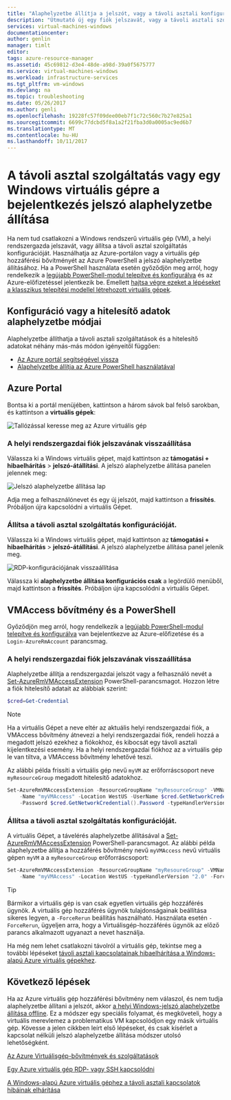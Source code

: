 ```yaml
---
title: "Alaphelyzetbe állítja a jelszót, vagy a távoli asztali konfigurálása a Windows virtuális gép |} Microsoft Docs"
description: "Útmutató új egy fiók jelszavát, vagy a távoli asztali szolgáltatások a Windows virtuális gép az Azure portálon vagy az Azure PowerShell használatával."
services: virtual-machines-windows
documentationcenter: 
author: genlin
manager: timlt
editor: 
tags: azure-resource-manager
ms.assetid: 45c69812-d3e4-48de-a98d-39a0f5675777
ms.service: virtual-machines-windows
ms.workload: infrastructure-services
ms.tgt_pltfrm: vm-windows
ms.devlang: na
ms.topic: troubleshooting
ms.date: 05/26/2017
ms.author: genli
ms.openlocfilehash: 19228fc57f09dee00eb7f1c72c560c7b27e825a1
ms.sourcegitcommit: 6699c77dcbd5f8a1a2f21fba3d0a0005ac9ed6b7
ms.translationtype: MT
ms.contentlocale: hu-HU
ms.lasthandoff: 10/11/2017
---
```

# <a name="how-to-reset-the-remote-desktop-service-or-its-login-password-in-a-windows-vm"></a>A távoli asztal szolgáltatás vagy egy Windows virtuális gépre a bejelentkezés jelszó alaphelyzetbe állítása
Ha nem tud csatlakozni a Windows rendszerű virtuális gép (VM), a helyi rendszergazda jelszavát, vagy állítsa a távoli asztal szolgáltatás konfigurációját. Használhatja az Azure-portálon vagy a virtuális gép hozzáférési bővítményét az Azure PowerShell a jelszó alaphelyzetbe állításához. Ha a PowerShell használata esetén győződjön meg arról, hogy rendelkezik a [legújabb PowerShell-modul telepítve és konfigurálva](/powershell/azure/overview) és az Azure-előfizetéssel jelentkezik be. Emellett [hajtsa végre ezeket a lépéseket a klasszikus telepítési modellel létrehozott virtuális gépek](reset-rdp.md).

## <a name="ways-to-reset-configuration-or-credentials"></a>Konfiguráció vagy a hitelesítő adatok alaphelyzetbe módjai
Alaphelyzetbe állíthatja a távoli asztali szolgáltatások és a hitelesítő adatokat néhány más-más módon igényeitől függően:

- [Az Azure portál segítségével vissza](#azure-portal)
- [Alaphelyzetbe állítja az Azure PowerShell használatával](#vmaccess-extension-and-powershell)

## <a name="azure-portal"></a>Azure Portal
Bontsa ki a portál menüjében, kattintson a három sávok bal felső sarokban, és kattintson a **virtuális gépek**:

![Tallózással keresse meg az Azure virtuális gép](./media/reset-rdp/Portal-Select-VM.png)

### <a name="reset-the-local-administrator-account-password"></a>**A helyi rendszergazdai fiók jelszavának visszaállítása**

Válassza ki a Windows virtuális gépet, majd kattintson az **támogatási + hibaelhárítás** > **jelszó-átállítási**. A jelszó alaphelyzetbe állítása panelen jelennek meg:

![Jelszó alaphelyzetbe állítása lap](./media/reset-rdp/Portal-RM-PW-Reset-Windows.png)

Adja meg a felhasználónevet és egy új jelszót, majd kattintson a **frissítés**. Próbáljon újra kapcsolódni a virtuális Gépet.

### <a name="reset-the-remote-desktop-service-configuration"></a>**Állítsa a távoli asztal szolgáltatás konfigurációját.**

Válassza ki a Windows virtuális gépet, majd kattintson az **támogatási + hibaelhárítás** > **jelszó-átállítási**. A jelszó alaphelyzetbe állítása panel jelenik meg. 

![RDP-konfigurációjának visszaállítása](./media/reset-rdp/Portal-RM-RDP-Reset.png)

Válassza ki **alaphelyzetbe állítása konfigurációs csak** a legördülő menüből, majd kattintson a **frissítés**. Próbáljon újra kapcsolódni a virtuális Gépet.


## <a name="vmaccess-extension-and-powershell"></a>VMAccess bővítmény és a PowerShell
Győződjön meg arról, hogy rendelkezik a [legújabb PowerShell-modul telepítve és konfigurálva](/powershell/azure/overview) van bejelentkezve az Azure-előfizetése és a `Login-AzureRmAccount` parancsmag.

### <a name="reset-the-local-administrator-account-password"></a>**A helyi rendszergazdai fiók jelszavának visszaállítása**
Alaphelyzetbe állítja a rendszergazdai jelszót vagy a felhasználó nevét a [Set-AzureRmVMAccessExtension](/powershell/module/azurerm.compute/set-azurermvmaccessextension) PowerShell-parancsmagot. Hozzon létre a fiók hitelesítő adatait az alábbiak szerint:

```powershell
$cred=Get-Credential
```

> [!NOTE] 
> Ha a virtuális Gépet a neve eltér az aktuális helyi rendszergazdai fiók, a VMAccess bővítmény átnevezi a helyi rendszergazdai fiók, rendeli hozzá a megadott jelszó ezekhez a fiókokhoz, és kibocsát egy távoli asztali kijelentkezési esemény. Ha a helyi rendszergazdai fiókhoz az a virtuális gép le van tiltva, a VMAccess bővítmény lehetővé teszi.

Az alábbi példa frissíti a virtuális gép nevű `myVM` az erőforráscsoport neve `myResourceGroup` megadott hitelesítő adatokhoz.

```powershell
Set-AzureRmVMAccessExtension -ResourceGroupName "myResourceGroup" -VMName "myVM" `
    -Name "myVMAccess" -Location WestUS -UserName $cred.GetNetworkCredential().Username `
    -Password $cred.GetNetworkCredential().Password -typeHandlerVersion "2.0"
```

### <a name="reset-the-remote-desktop-service-configuration"></a>**Állítsa a távoli asztal szolgáltatás konfigurációját.**
A virtuális Gépet, a távelérés alaphelyzetbe állításával a [Set-AzureRmVMAccessExtension](/powershell/module/azurerm.compute/set-azurermvmaccessextension) PowerShell-parancsmagot. Az alábbi példa alaphelyzetbe állítja a hozzáférés bővítmény nevű `myVMAccess` nevű virtuális gépen `myVM` a a `myResourceGroup` erőforráscsoport:

```powershell
Set-AzureRmVMAccessExtension -ResourceGroupName "myResoureGroup" -VMName "myVM" `
    -Name "myVMAccess" -Location WestUS -typeHandlerVersion "2.0" -ForceRerun
```

> [!TIP]
> Bármikor a virtuális gép is van csak egyetlen virtuális gép hozzáférés ügynök. A virtuális gép hozzáférés ügynök tulajdonságainak beállítása sikeres legyen, a `-ForceRerun` beállítás használható. Használata esetén `-ForceRerun`, ügyeljen arra, hogy a Virtuálisgép-hozzáférés ügynök az előző parancs alkalmazott ugyanazt a nevet használja.

Ha még nem lehet csatlakozni távolról a virtuális gép, tekintse meg a további lépéseket [távoli asztali kapcsolatainak hibaelhárítása a Windows-alapú Azure virtuális gépekhez](troubleshoot-rdp-connection.md?toc=%2fazure%2fvirtual-machines%2fwindows%2ftoc.json).


## <a name="next-steps"></a>Következő lépések
Ha az Azure virtuális gép hozzáférési bővítmény nem válaszol, és nem tudja alaphelyzetbe állítani a jelszót, akkor [a helyi Windows-jelszó alaphelyzetbe állítása offline](reset-local-password-without-agent.md?toc=%2fazure%2fvirtual-machines%2fwindows%2ftoc.json). Ez a módszer egy speciális folyamat, és megköveteli, hogy a virtuális merevlemez a problematikus VM kapcsolódjon egy másik virtuális gép. Kövesse a jelen cikkben leírt első lépéseket, és csak kísérlet a kapcsolat nélküli jelszó alaphelyzetbe állítása módszer utolsó lehetőségként.

[Az Azure Virtuálisgép-bővítmények és szolgáltatások](extensions-features.md?toc=%2fazure%2fvirtual-machines%2fwindows%2ftoc.json)

[Egy Azure virtuális gép RDP- vagy SSH kapcsolódni](http://msdn.microsoft.com/library/azure/dn535788.aspx)

[A Windows-alapú Azure virtuális géphez a távoli asztali kapcsolatok hibáinak elhárítása](troubleshoot-rdp-connection.md?toc=%2fazure%2fvirtual-machines%2fwindows%2ftoc.json)

